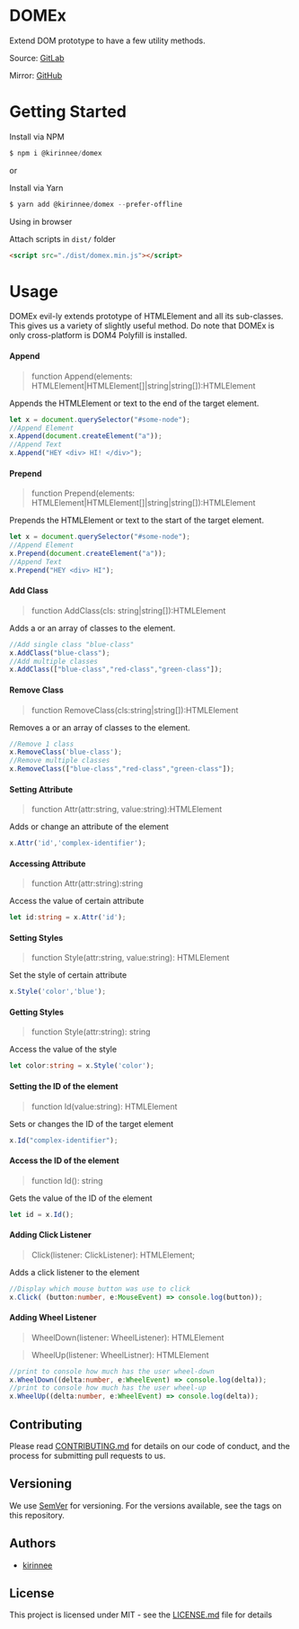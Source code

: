 # DOMEx

Extend DOM prototype to have a few utility methods.


Source: [GitLab](https://gitlab.com/node-packages-kirin/dom-ex)

Mirror: [GitHub](https://github.com/kirinnee/tslib.domex)

# Getting Started

Install via NPM 
```powershell
$ npm i @kirinnee/domex
```

or 

Install via Yarn
```powershell
$ yarn add @kirinnee/domex --prefer-offline
```

Using in browser

Attach scripts in `dist/` folder
```html
<script src="./dist/domex.min.js"></script>
```

# Usage
DOMEx evil-ly extends prototype of HTMLElement and all its sub-classes. This gives us a variety of slightly useful method.
Do note that DOMEx is only cross-platform is DOM4 Polyfill is installed.

#### Append
> function Append(elements: HTMLElement|HTMLElement[]|string|string[]):HTMLElement

Appends the HTMLElement or text to the end of the target element.
```typescript
let x = document.querySelector("#some-node");
//Append Element
x.Append(document.createElement("a"));
//Append Text
x.Append("HEY <div> HI! </div>");
```

#### Prepend
> function Prepend(elements: HTMLElement|HTMLElement[]|string|string[]):HTMLElement

Prepends the HTMLElement or text to the start of the target element.
```typescript
let x = document.querySelector("#some-node");
//Append Element
x.Prepend(document.createElement("a"));
//Append Text
x.Prepend("HEY <div> HI");
```
#### Add Class
> function AddClass(cls: string|string[]):HTMLElement

Adds a or an array of classes to the element.

```typescript
//Add single class "blue-class"
x.AddClass("blue-class");
//Add multiple classes
x.AddClass(["blue-class","red-class","green-class"]);
```
#### Remove Class
> function RemoveClass(cls:string|string[]):HTMLElement

Removes a or an array of classes to the element.

```typescript
//Remove 1 class
x.RemoveClass('blue-class');
//Remove multiple classes
x.RemoveClass(["blue-class","red-class","green-class"]);
```

#### Setting Attribute
> function Attr(attr:string, value:string):HTMLElement

Adds or change an attribute of the element

```typescript
x.Attr('id','complex-identifier');
```

#### Accessing Attribute
> function Attr(attr:string):string

Access the value of certain attribute

```typescript
let id:string = x.Attr('id');
```

#### Setting Styles
>function Style(attr:string, value:string): HTMLElement

Set the style of certain attribute

```typescript
x.Style('color','blue');
```

#### Getting Styles
> function Style(attr:string): string

Access the value of the style

```typescript
let color:string = x.Style('color');
```

#### Setting the ID of the element
> function Id(value:string): HTMLElement

Sets or changes the ID of the target element

```typescript
x.Id("complex-identifier");
```

#### Access the ID of the element
> function Id(): string

Gets the value of the ID of the element

```typescript
let id = x.Id();
```

#### Adding Click Listener
> Click(listener: ClickListener): HTMLElement;

Adds a click listener to the element

```typescript
//Display which mouse button was use to click
x.Click( (button:number, e:MouseEvent) => console.log(button));
```

#### Adding Wheel Listener
> WheelDown(listener: WheelListener): HTMLElement

> WheelUp(listener: WheelListner): HTMLElement

```typescript
//print to console how much has the user wheel-down
x.WheelDown((delta:number, e:WheelEvent) => console.log(delta));
//print to console how much has the user wheel-up
x.WheelUp((delta:number, e:WheelEvent) => console.log(delta));
```


## Contributing
Please read [CONTRIBUTING.md](CONTRIBUTING.MD) for details on our code of conduct, and the process for submitting pull requests to us.

## Versioning 
We use [SemVer](https://semver.org/) for versioning. For the versions available, see the tags on this repository.

## Authors
* [kirinnee](mailto:kirinnee@gmail.com) 

## License
This project is licensed under MIT - see the [LICENSE.md](LICENSE.MD) file for details